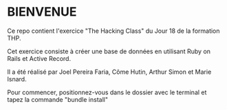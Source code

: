 # BIENVENUE
Ce repo contient l'exercice "The Hacking Class" du Jour 18 de la formation THP. 

Cet exercice consiste à créer une base de données en utilisant Ruby on Rails et Active Record.


Il a été réalisé par Joel Pereira Faria, Côme Hutin, Arthur Simon et Marie Isnard. 


Pour commencer, positionnez-vous dans le dossier avec le terminal et tapez la commande "bundle install" 
